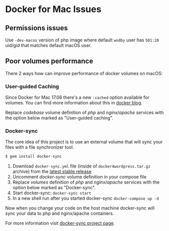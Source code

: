 # Docker for Mac Issues

## Permissions issues

Use `-dev-macos` version of php image where default `wodby` user has `501:20` uid/gid that matches default macOS user. 

## Poor volumes performance

There 2 ways how can improve performance of docker volumes on macOS:

### User-guided Caching

Since Docker for Mac 17.06 there's a new `:cached` option available for volumes. You can find more information about this in [docker blog](https://blog.docker.com/2017/05/user-guided-caching-in-docker-for-mac).

Replace _codebase_ volume definition of _php_ and _nginx_/_apache_ services with the option below marked as "User-guided caching". 

### Docker-sync

The core idea of this project is to use an external volume that will sync your files with a file synchronizer tool.

```bash
$ gem install docker-sync
```

1. Download `docker-sync.yml` file (inside of `docker4wordpress.tar.gz` archive) from the [latest stable release](https://github.com/wodby/docker4wordpress/releases)
2. Uncomment _docker-sync_ volume definition in your compose file
3. Replace _volumes_ definition of _php_ and _nginx_/_apache_ services with the option below marked as "Docker-sync".
4. Start docker-sync: `docker-sync start`
5. In a new shell run after you started docker-sync `docker-compose up -d`

Now when you change your code on the host machine docker-sync will sync your data to php and nginx/apache containers.

For more information visit [docker-sync project page](https://github.com/EugenMayer/docker-sync).

